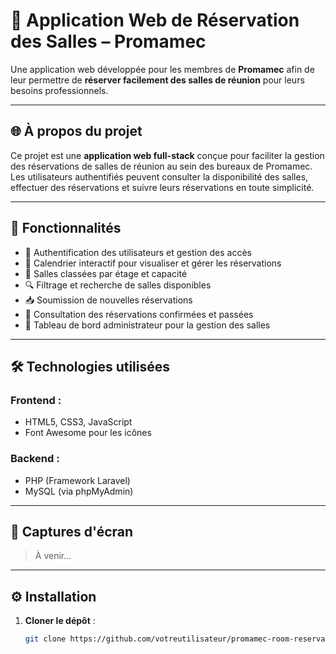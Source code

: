 # 🏢 Application Web de Réservation des Salles – Promamec

Une application web développée pour les membres de **Promamec** afin de leur permettre de **réserver facilement des salles de réunion** pour leurs besoins professionnels.

---

## 🌐 À propos du projet

Ce projet est une **application web full-stack** conçue pour faciliter la gestion des réservations de salles de réunion au sein des bureaux de Promamec. Les utilisateurs authentifiés peuvent consulter la disponibilité des salles, effectuer des réservations et suivre leurs réservations en toute simplicité.

---

## 🚀 Fonctionnalités

- 🔐 Authentification des utilisateurs et gestion des accès
- 📅 Calendrier interactif pour visualiser et gérer les réservations
- 🏬 Salles classées par étage et capacité
- 🔍 Filtrage et recherche de salles disponibles
- 📥 Soumission de nouvelles réservations
- 📄 Consultation des réservations confirmées et passées
- 🔄 Tableau de bord administrateur pour la gestion des salles

---

## 🛠️ Technologies utilisées

### Frontend :
- HTML5, CSS3, JavaScript
- Font Awesome pour les icônes

### Backend :
- PHP (Framework Laravel)
- MySQL (via phpMyAdmin)

---

## 📸 Captures d'écran

> À venir...

---

## ⚙️ Installation

1. **Cloner le dépôt** :
   ```bash
   git clone https://github.com/votreutilisateur/promamec-room-reservation.git
